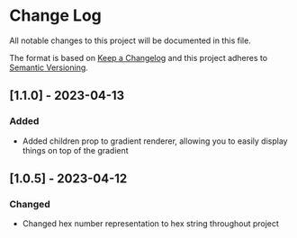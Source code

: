 # Change Log
All notable changes to this project will be documented in this file.
 
The format is based on [Keep a Changelog](http://keepachangelog.com/)
and this project adheres to [Semantic Versioning](http://semver.org/).

## [1.1.0] - 2023-04-13

### Added

- Added children prop to gradient renderer, allowing you to easily display things on top of the gradient

## [1.0.5] - 2023-04-12
 
### Changed
  
- Changed hex number representation to hex string throughout project
